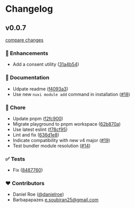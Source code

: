 # Changelog


## v0.0.7

[compare changes](https://github.com/barbapapazes/nuxt-clarity-analytics/compare/v0.0.6...v0.0.7)

### 🚀 Enhancements

- Add a consent utility ([31a4b54](https://github.com/barbapapazes/nuxt-clarity-analytics/commit/31a4b54))

### 📖 Documentation

- Udpate readme ([f4093a3](https://github.com/barbapapazes/nuxt-clarity-analytics/commit/f4093a3))
- Use new `nuxi module add` command in installation ([#18](https://github.com/barbapapazes/nuxt-clarity-analytics/pull/18))

### 🏡 Chore

- Update pnpm ([f2fc900](https://github.com/barbapapazes/nuxt-clarity-analytics/commit/f2fc900))
- Migrate playground to pnpm workspace ([62b870a](https://github.com/barbapapazes/nuxt-clarity-analytics/commit/62b870a))
- Use latest eslint ([f78cf95](https://github.com/barbapapazes/nuxt-clarity-analytics/commit/f78cf95))
- Lint and fix ([636d1e8](https://github.com/barbapapazes/nuxt-clarity-analytics/commit/636d1e8))
- Indicate compatibility with new v4 major ([#19](https://github.com/barbapapazes/nuxt-clarity-analytics/pull/19))
- Test bundler module resolution ([#14](https://github.com/barbapapazes/nuxt-clarity-analytics/pull/14))

### ✅ Tests

- Fix ([8487760](https://github.com/barbapapazes/nuxt-clarity-analytics/commit/8487760))

### ❤️ Contributors

- Daniel Roe ([@danielroe](http://github.com/danielroe))
- Barbapapazes <e.soubiran25@gmail.com>

